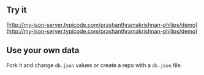 ## Try it

[http://my-json-server.typicode.com/prashanthramakrishnan-philips/demo](http://my-json-server.typicode.com/prashanthramakrishnan-philips/demo)

## Use your own data

Fork it and change `db.json` values or create a repo with a `db.json` file.
